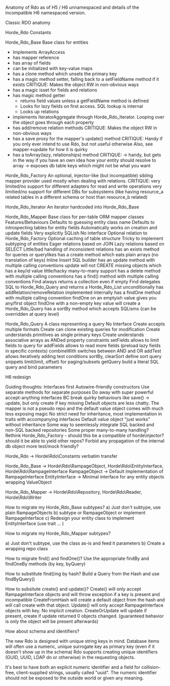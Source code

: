 Anatomy of Rdo as of H5 / H6 unnamespaced and details of the incompatible H6 namespaced version.


Classic RDO anatomy

Horde_Rdo       Constants

Horde_Rdo_Base  Base class for entities
   * Implements ArrayAccess
   * has mapper reference
   * has array of fields
   * can be initialized with key-value maps
   * has a clone method which unsets the primary key
   * has a magic method setter, falling back to a setFieldName method if it exists
       CRITIQUE:
         Makes the object RW in non-obvious ways
   * has a magic isset for fields and relations
   * has magic method getter
      * returns field values unless a getFieldName method is defined
      * Looks for lazy fields on first access. SQL lookup is internal
      * Looks up relations
   * implements IteratorAggregate through Horde_Rdo_Iterator. Looping over the object goes through each property
   * has add/remove relation methods
      CRITIQUE:
         Makes the object RW in non-obvious ways
   * has a save proxy for the mapper's update() method
      CRITIQUE:
         Handy if you only ever intend to use Rdo, but not useful otherwise
         Also, see mapper->update for how it is quirky
   * has a toArray(lazy, relationships) method 
      CRITIQUE:
         -> handy, but gets in the way if you have an own idea how your entity should resolve to array
         -> exposes db table keys which might not be what you want

Horde_Rdo_Factory   An optional, injector-like (but incompatible) sibling mapper provider used mostly when dealing with relations.
    CRITIQUE: 
       very limited/no support for different adapters for read and write operations
       very limitied/no support for different DBs for subsystems (like having resource_a related tables in a different schema or host than resource_b related)



Horde_Rdo_Iterator  An iterator hardcoded into Horde_Rdo_Base

Horde_Rdo_Mapper    Base class for per-table ORM mapper classes
   Features/Behaviours
      Defaults to guessing entity class name
      Defaults to introspecting tables for entity fields
      Automatically works on creation and update fields
      Very explicitly SQLish
      No interface
      Optional relation to Horde_Rdo_Factory
      Optional caching of table structure
      Tricky to implement subtyping of entities
      Eager relations based on JOIN
      Lazy relations based on SELECT
      Little/bad handling of inconsistent relations
      has an exists method for queries or querylikes
      has a create method which eats plain arrays (no translation of keys)
        Inline Insert SQL builder
      has an update method with multiple calling conventions
         update will not CREATE missing objects which has a key/id value
      little/hacky many-to-many support
      has a delete method with multiple calling conventions
      has a find() method with multiple calling conventions
        Find always returns a collection even if empty
        Find delegates SQL to Horde_Rdo_Query and returns a Horde_Rdo_List unconditionally
      has addRelation/removeRelation implemented internally
      has a findOne method with multiple calling convention
          findOne on an emptyish value gives you any/first object
          findOne with a non-empty key value will create a Horde_Rdo_Query
      has a sortBy method which accepts SQLisms (can be overridden at query level)


Horde_Rdo_Query A class representing a query
      No Interface
      Create accepts multiple formats
         Create can clone existing queries for modification
         Create understands primitives as single primary keys
         Create understands associative arrays as ANDed property constraints
      setFields allows to limit fields to query for
      addFields allows to read more fields (preload lazy fields in specific contexts)
      combineWith switches between AND and OR
      addTest allows iteratively adding test conditions
      sortBy, clearSort define sort query snippets
      limit(limit, offset) for paging/subsets
      getQuery build a literal SQL query and bind parameters



H6 redesign

Guiding thoughts:
  Interfaces first
  Autowire-friendly constructors
  Use separate methods for separate purposes
  Do away with super powerful accept-anything interfaces
  BC break quirky behaviours like save() -> update, but only create if key missing
  Default objects are less chatty. The mapper is not a pseudo repo and the default value object comes with much less exposing magic
  No strict need for inheritance, most implementation in traits with accompanying interfaces
  Default value object "just works" without inheritance
  Some way to seemlessly integrate SQL backed and non-SQL backed repositories
  Some proper many-to-many handling?
  Rethink Horde_Rdo_Factory - should this be a compatible of horde\injector? should it be able to yield other repos?
  Forbid any propagation of the internal db object
  more test/mock friendly?




Horde_Rdo -> Horde\Rdo\Constants
verbatim transfer

Horde_Rdo_Base -> Horde\Rdo\RampageObject, Horde\Rdo\EntityInterface, Horde\Rdo\RampageInterface
    RampageObject -> Default implementation of RampageInterface
    EntityInterface -> Minimal interface for any entity objects wrapping ValueObject

Horde_Rdo_Mapper -> Horde\Rdo\Repository, Horde\Rdo\Reader, Horde\Rdo\Writer

How to migrate my Horde_Rdo_Base subtypes?
a) Just don't subtype, use plain RampageObjects
b) subtype or RampageObject or implement RampageInterface
c) Redesign your entity class to implement EntityInterface (use trait ... )

How to migrate my Horde_Rdo_Mapper subtypes?

a) Just don't subtype, use the class as-is and feed it parameters
b) Create a wrapping repo class 

How to migrate find() and findOne()?
Use the appropriate findBy and findOneBy methods (by key, byQuery)

How to substitute find()ing by hash?
Build a Query from the Hash and use findByQuery()

How to subsitute create() and update()?
Create() will only accept RampageInterface objects and will throw exception if a key is present and incompatible
CreateFromHash will create a default object from the hash and will call create with that object.
Update() will only accept RampageInterface objects with key. No implicit creation.
CreateOrUpdate will update if present, create if update returned 0 objects changed. (guaranteed behavior is only the object will be present afterwards)

How about schema and identifiers?

The new Rdo is designed with unique string keys in mind. Database items will often use a numeric, unique surrogate key as primary key (even if it doesn't show up in the schema)
Rdo supports creating unique identifiers (GUID, UUID, LDAP dn or otherwise) in the requesting objects. 

It's best to have both an explicit numeric identifier and a field for collision-free, client-supplied strings, usually called "uuid". 
The numeric identifier should not be exposed to the outside world or given any meaning.
